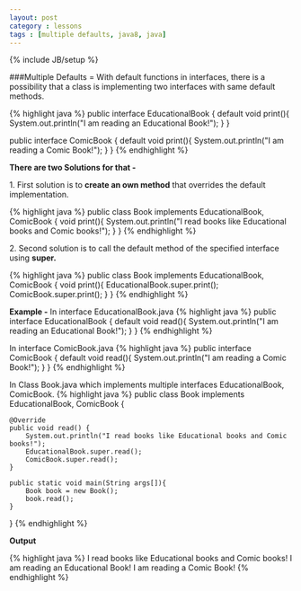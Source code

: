 ```yaml
---
layout: post
category : lessons
tags : [multiple defaults, java8, java]
---
```

{% include JB/setup %}

###Multiple Defaults =
With default functions in interfaces, there is a possibility that a class is implementing two interfaces with same default methods.

{% highlight java %}
public interface EducationalBook {
   default void print(){
      System.out.println("I am reading an Educational Book!");
   }
}

public interface ComicBook {
   default void print(){
      System.out.println("I am reading a Comic Book!");
   }
}
{% endhighlight %}


**There are two Solutions for that -**
<p>1. First solution is to <strong>create an own method</strong> that overrides the default implementation.</p>
{% highlight java %}
public class Book implements EducationalBook, ComicBook {
   void print(){			
      System.out.println("I read books like Educational books and Comic books!");
   }
}
{% endhighlight %}

<p>2. Second solution is to call the default method of the specified interface using <strong>super.</strong></p>
{% highlight java %}
public class Book implements EducationalBook, ComicBook {
   void print(){
      EducationalBook.super.print();
      ComicBook.super.print();
   }
}
{% endhighlight %}

**Example -**
In interface EducationalBook.java
{% highlight java %}
public interface EducationalBook {
    default void read(){
        System.out.println("I am reading an Educational Book!");
    }
}
{% endhighlight %}

In interface ComicBook.java
{% highlight java %}
public interface ComicBook {
    default void read(){
        System.out.println("I am reading a Comic Book!");
    }
}
{% endhighlight %}

In Class Book.java which implements multiple interfaces EducationalBook, ComicBook.
{% highlight java %}
public class Book implements EducationalBook, ComicBook {

    @Override
    public void read() {
        System.out.println("I read books like Educational books and Comic books!");
        EducationalBook.super.read();
        ComicBook.super.read();
    }

    public static void main(String args[]){
        Book book = new Book();
        book.read();
    }
}
{% endhighlight %}

<p><strong>Output</strong></p>
{% highlight java %}
I read books like Educational books and Comic books!
I am reading an Educational Book!
I am reading a Comic Book!
{% endhighlight %}


